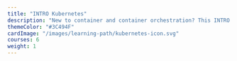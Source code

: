 ```yaml
---
title: "INTRO Kubernetes"
description: "New to container and container orchestration? This INTRO Kubernetes - Learning Path covers the foundational topics for a non-technical audience and conveys the benefits of containers and container orchestration for modern IT scenarios. It will help you learn the basics of terminology associated, understand the essential components' functions, and understand why these new technologies are so important."
themeColor: "#3C494F"
cardImage: "/images/learning-path/kubernetes-icon.svg"
courses: 6
weight: 1
---
```

